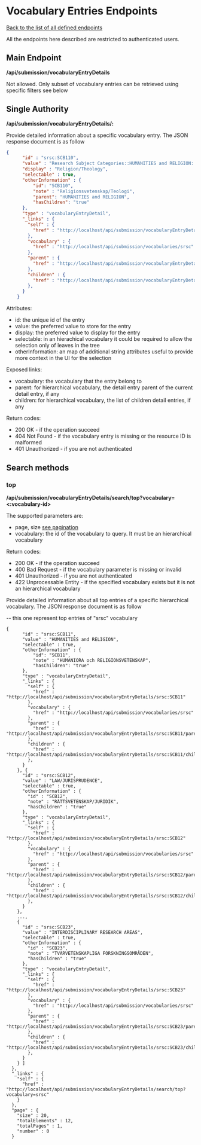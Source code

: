# Vocabulary Entries Endpoints
[Back to the list of all defined endpoints](endpoints.md)

All the endpoints here described are restricted to authenticated users.

## Main Endpoint
**/api/submission/vocabularyEntryDetails**   

Not allowed. Only subset of vocabulary entries can be retrieved using specific filters see below

## Single Authority
**/api/submission/vocabularyEntryDetails/<vocabulary-name>:<entry-id>**

Provide detailed information about a specific vocabulary entry. The JSON response document is as follow
```json
{
      "id" : "srsc:SCB110",
      "value" : "Research Subject Categories::HUMANITIES and RELIGION::Religion/Theology",
      "display" : "Religion/Theology",
      "selectable" : true,
      "otherInformation" : {
          "id": "SCB110",
          "note" : "Religionsvetenskap/Teologi",
          "parent": "HUMANITIES and RELIGION",
          "hasChildren": "true"
      },
      "type" : "vocabularyEntryDetail",
      "_links" : {
        "self" : {
          "href" : "http://localhost/api/submission/vocabularyEntryDetails/srsc:SCB110"
        },
        "vocabulary" : {
          "href" : "http://localhost/api/submission/vocabularies/srsc"
        },
        "parent" : {
          "href" : "http://localhost/api/submission/vocabularyEntryDetails/srsc:SCB110/parent"
        },
        "children" : {
          "href" : "http://localhost/api/submission/vocabularyEntryDetails/srsc:SCB110/children"
        },
      }
    }
```

Attributes:
* id: the unique id of the entry
* value: the preferred value to store for the entry
* display: the preferred value to display for the entry
* selectable: in an hierachical vocabulary it could be required to allow the selection only of leaves in the tree 
* otherInformation: an map of additional string attributes useful to provide more context in the UI for the selection

Exposed links:
* vocabulary: the vocabulary that the entry belong to
* parent: for hierarchical vocabulary, the detail entry parent of the current detail entry, if any
* children: for hierarchical vocabulary, the list of children detail entries, if any

Return codes:
* 200 OK - if the operation succeed
* 404 Not Found - if the vocabulary entry is missing or the resource ID is malformed
* 401 Unauthorized - if you are not authenticated

## Search methods
### top
**/api/submission/vocabularyEntryDetails/search/top?vocabulary=<:vocabulary-id>**

The supported parameters are:
* page, size [see pagination](README.md#Pagination)
* vocabulary: the id of the vocabulary to query. It must be an hierarchical vocabulary

Return codes:
* 200 OK - if the operation succeed
* 400 Bad Request - if the vocabulary parameter is missing or invalid
* 401 Unauthorized - if you are not authenticated
* 422 Unprocessable Entity - if the specified vocabulary exists but it is not an hierarchical vocabulary

Provide detailed information about all top entries of a specific hierarchical vocabulary. The JSON response document is as follow

-- this one represent top entries of "srsc" vocabulary
```json, 
{
      "id" : "srsc:SCB11",
      "value" : "HUMANITIES and RELIGION",
      "selectable" : true,
      "otherInformation" : {
          "id": "SCB11",
          "note" : "HUMANIORA och RELIGIONSVETENSKAP",
          "hasChildren": "true"
      },
      "type" : "vocabularyEntryDetail",
      "_links" : {
        "self" : {
          "href" : "http://localhost/api/submission/vocabularyEntryDetails/srsc:SCB11"
        },
        "vocabulary" : {
          "href" : "http://localhost/api/submission/vocabularies/srsc"
        },
        "parent" : {
          "href" : "http://localhost/api/submission/vocabularyEntryDetails/srsc:SCB11/parent"
        },
        "children" : {
          "href" : "http://localhost/api/submission/vocabularyEntryDetails/srsc:SCB11/children"
        },
      }
    }, {
      "id" : "srsc:SCB12",
      "value" : "LAW/JURISPRUDENCE",
      "selectable" : true,
      "otherInformation" : {
        "id" : "SCB12",
        "note" : "RÄTTSVETENSKAP/JURIDIK",
        "hasChildren" : "true"
      },
      "type" : "vocabularyEntryDetail",
      "_links" : {
        "self" : {
          "href" : "http://localhost/api/submission/vocabularyEntryDetails/srsc:SCB12"
        },
        "vocabulary" : {
          "href" : "http://localhost/api/submission/vocabularies/srsc"
        },
        "parent" : {
          "href" : "http://localhost/api/submission/vocabularyEntryDetails/srsc:SCB12/parent"
        },
        "children" : {
          "href" : "http://localhost/api/submission/vocabularyEntryDetails/srsc:SCB12/children"
        },
      }
    }, 
    ..., 
    {
      "id" : "srsc:SCB23",
      "value" : "INTERDISCIPLINARY RESEARCH AREAS",
      "selectable" : true,
      "otherInformation" : {
        "id" : "SCB23",
        "note" : "TVÄRVETENSKAPLIGA FORSKNINGSOMRÅDEN",
        "hasChildren" : "true"
      },
      "type" : "vocabularyEntryDetail",
      "_links" : {
        "self" : {
          "href" : "http://localhost/api/submission/vocabularyEntryDetails/srsc:SCB23"
        },
        "vocabulary" : {
          "href" : "http://localhost/api/submission/vocabularies/srsc"
        },
        "parent" : {
          "href" : "http://localhost/api/submission/vocabularyEntryDetails/srsc:SCB23/parent"
        },
        "children" : {
          "href" : "http://localhost/api/submission/vocabularyEntryDetails/srsc:SCB23/children"
        },
      }
    } ]
  },
  "_links" : {
    "self" : {
      "href" : "http://localhost/api/submission/vocabularyEntryDetails/search/top?vocabulary=srsc"
    }
  },
  "page" : {
    "size" : 20,
    "totalElements" : 12,
    "totalPages" : 1,
    "number" : 0
  }
```